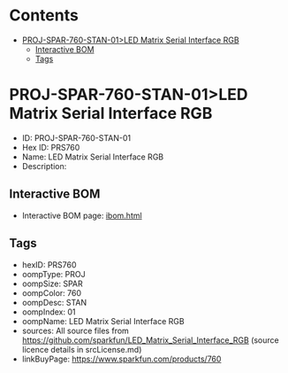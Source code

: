 



Contents
========

* [PROJ-SPAR-760-STAN-01>LED Matrix Serial Interface RGB](#proj-spar-760-stan-01led-matrix-serial-interface-rgb)
	* [Interactive BOM](#interactive-bom)
	* [Tags](#tags)

# PROJ-SPAR-760-STAN-01>LED Matrix Serial Interface RGB

- ID: PROJ-SPAR-760-STAN-01
- Hex ID: PRS760
- Name: LED Matrix Serial Interface RGB
- Description: 

## Interactive BOM

- Interactive BOM page: [ibom.html](kicad/bom/ibom.html)

## Tags

- hexID: PRS760
- oompType: PROJ
- oompSize: SPAR
- oompColor: 760
- oompDesc: STAN
- oompIndex: 01
- oompName: LED Matrix Serial Interface RGB
- sources: All source files from https://github.com/sparkfun/LED_Matrix_Serial_Interface_RGB (source licence details in srcLicense.md)
- linkBuyPage: https://www.sparkfun.com/products/760
